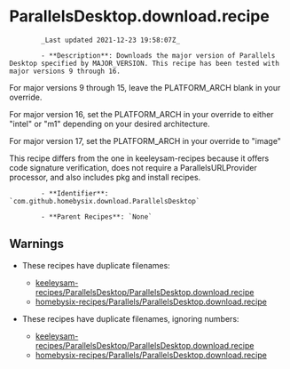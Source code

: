 # ParallelsDesktop.download.recipe

            _Last updated 2021-12-23 19:58:07Z_

            - **Description**: Downloads the major version of Parallels Desktop specified by MAJOR_VERSION. This recipe has been tested with major versions 9 through 16.

For major versions 9 through 15, leave the PLATFORM_ARCH blank in your override.

For major version 16, set the PLATFORM_ARCH in your override to either "intel" or "m1" depending on your desired architecture.

For major version 17, set the PLATFORM_ARCH in your override to "image"

This recipe differs from the one in keeleysam-recipes because it offers code signature verification, does not require a ParallelsURLProvider processor, and also includes pkg and install recipes.

            - **Identifier**: `com.github.homebysix.download.ParallelsDesktop`

            - **Parent Recipes**: `None`

## Warnings

- These recipes have duplicate filenames:
    - [keeleysam-recipes/ParallelsDesktop/ParallelsDesktop.download.recipe](/autopkg-dupe-tracker/keeleysam-recipes/ParallelsDesktop/ParallelsDesktop.download.recipe)
    - [homebysix-recipes/Parallels/ParallelsDesktop.download.recipe](/autopkg-dupe-tracker/homebysix-recipes/Parallels/ParallelsDesktop.download.recipe)

- These recipes have duplicate filenames, ignoring numbers:
    - [keeleysam-recipes/ParallelsDesktop/ParallelsDesktop.download.recipe](/autopkg-dupe-tracker/keeleysam-recipes/ParallelsDesktop/ParallelsDesktop.download.recipe)
    - [homebysix-recipes/Parallels/ParallelsDesktop.download.recipe](/autopkg-dupe-tracker/homebysix-recipes/Parallels/ParallelsDesktop.download.recipe)
